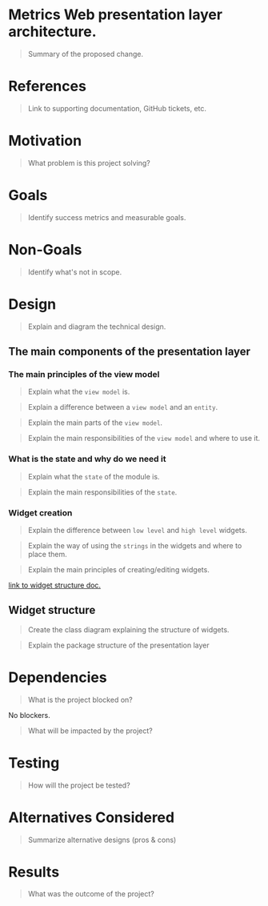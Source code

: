 # Metrics Web presentation layer architecture.
> Summary of the proposed change.

# References
> Link to supporting documentation, GitHub tickets, etc.

# Motivation
> What problem is this project solving?

# Goals
> Identify success metrics and measurable goals.

# Non-Goals
> Identify what's not in scope.

# Design
> Explain and diagram the technical design.

## The main components of the presentation layer

### The main principles of the view model
> Explain what the `view model` is.

> Explain a difference between a `view model` and an `entity`.

> Explain the main parts of the `view model`.

> Explain the main responsibilities of the `view model` and where to use it.

### What is the state and why do we need it
> Explain what the `state` of the module is.

> Explain the main responsibilities of the `state`.

### Widget creation
> Explain the difference between `low level` and `high level` widgets.

> Explain the way of using the `strings` in the widgets and where to place them.

> Explain the main principles of creating/editing widgets.

[link to widget structure doc.]()

## Widget structure
> Create the class diagram explaining the structure of widgets.

> Explain the package structure of the presentation layer

# Dependencies
> What is the project blocked on?

No blockers.

> What will be impacted by the project?

# Testing
> How will the project be tested?

# Alternatives Considered
> Summarize alternative designs (pros & cons)

# Results
> What was the outcome of the project?
